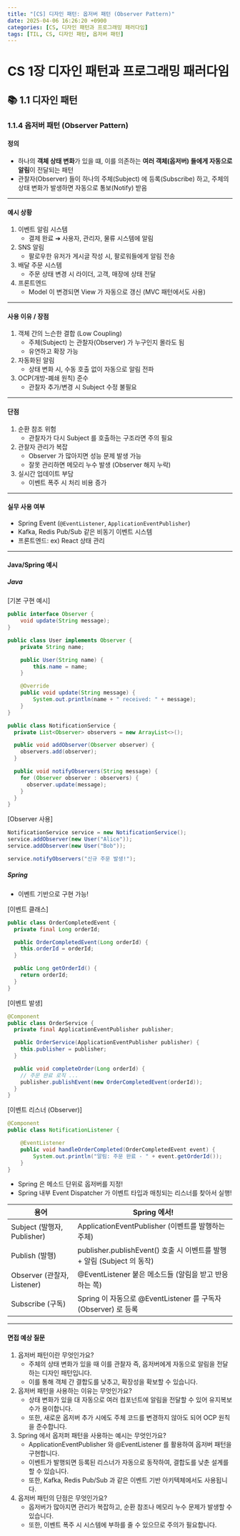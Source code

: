 ```yaml
---
title: "[CS] 디자인 패턴: 옵저버 패턴 (Observer Pattern)"
date: 2025-04-06 16:26:20 +0900
categories: [CS, 디자인 패턴과 프로그래밍 패러다임]
tags: [TIL, CS, 디자인 패턴, 옵저버 패턴]
---
```

# CS 1장 디자인 패턴과 프로그래밍 패러다임

## 📚 1.1 디자인 패턴

### 1.1.4 옵저버 패턴 (Observer Pattern)

#### 정의
- 하나의 **객체 상태 변화**가 있을 떄, 이를 의존하는 **여러 객체(옵저버) 들에게 자동으로 알림**이 전달되는 패턴
- 관찰자(Observer) 들이 하나의 주체(Subject) 에 등록(Subscribe) 하고, 주체의 상태 변화가 발생하면 자동으로 통보(Notify) 받음

---

#### 예시 상황
1. 이벤트 알림 시스템
   - 결제 완료 ➔ 사용자, 관리자, 물류 시스템에 알림
2. SNS 알림
   - 팔로우한 유저가 게시글 작성 시, 팔로워들에게 알림 전송
3. 배달 주문 시스템
   - 주문 상태 변경 시 라이더, 고객, 매장에 상태 전달
4. 프론트엔드
   - Model 이 변경되면 View 가 자동으로 갱신 (MVC 패턴에서도 사용)

---

#### 사용 이유 / 장점
1. 객체 간의 느슨한 결합 (Low Coupling)
   - 주체(Subject) 는 관찰자(Observer) 가 누구인지 몰라도 됨
   - 유연하고 확장 가능
2. 자동화된 알림
   - 상태 변화 시, 수동 호출 없이 자동으로 알림 전파
3. OCP(개방-폐쇄 원칙) 준수
   - 관찰자 추가/변경 시 Subject 수정 불필요

---

#### 단점
1. 순환 참조 위험
   - 관찰자가 다시 Subject 를 호출하는 구조라면 주의 필요
2. 관찰자 관리가 복잡
   - Observer 가 많아지면 성능 문제 발생 가능
   - 잘못 관리하면 메모리 누수 발생 (Observer 해지 누락)
3. 실시간 업데이트 부담
   - 이벤트 폭주 시 처리 비용 증가

---

#### 실무 사용 여부
- Spring Event (`@EventListener`, `ApplicationEventPublisher`)
- Kafka, Redis Pub/Sub 같은 비동기 이벤트 시스템
- 프론트엔드: ex) React 상태 관리 

---

#### Java/Spring 예시
##### Java
[기본 구현 예시]

```java
public interface Observer {
    void update(String message);
}

public class User implements Observer {
    private String name;

    public User(String name) {
        this.name = name;
    }

    @Override
    public void update(String message) {
        System.out.println(name + " received: " + message);
    }
}

public class NotificationService {
  private List<Observer> observers = new ArrayList<>();

  public void addObserver(Observer observer) {
    observers.add(observer);
  }

  public void notifyObservers(String message) {
    for (Observer observer : observers) {
      observer.update(message);
    }
  }
}

```

[Observer 사용]

```java
NotificationService service = new NotificationService();
service.addObserver(new User("Alice"));
service.addObserver(new User("Bob"));

service.notifyObservers("신규 주문 발생!");
```

##### Spring
- 이벤트 기반으로 구현 가능!

[이벤트 클래스]

```java
public class OrderCompletedEvent {
  private final Long orderId;

  public OrderCompletedEvent(Long orderId) {
    this.orderId = orderId;
  }

  public Long getOrderId() {
    return orderId;
  }
}

```
[이벤트 발생]

```java
@Component
public class OrderService {
  private final ApplicationEventPublisher publisher;

  public OrderService(ApplicationEventPublisher publisher) {
    this.publisher = publisher;
  }

  public void completeOrder(Long orderId) {
    // 주문 완료 로직 ...
    publisher.publishEvent(new OrderCompletedEvent(orderId));
  }
}

```
[이벤트 리스너 (Observer)]

```java
@Component
public class NotificationListener {

    @EventListener
    public void handleOrderCompleted(OrderCompletedEvent event) {
        System.out.println("알림: 주문 완료 - " + event.getOrderId());
    }
}

```
- Spring 은 메소드 단위로 옵저버를 지정!
- Spring 내부 Event Dispatcher 가 이벤트 타입과 매칭되는 리스너를 찾아서 실행!

| 용어                       | Spring 에서!                                                |
|--------------------------|-----------------------------------------------------------|
| Subject (발행자, Publisher) | ApplicationEventPublisher (이벤트를 발행하는 주체)                  |
| Publish (발행)             | publisher.publishEvent() 호출 시 이벤트를 발행 + 알림 (Subject 의 동작) |
| Observer (관찰자, Listener) | @EventListener 붙은 메소드들 (알림을 받고 반응하는 쪽)                    |
| Subscribe (구독)           | Spring 이 자동으로 @EventListener 를 구독자(Observer) 로 등록         |

---
#### 면접 예상 질문
1. 옵저버 패턴이란 무엇인가요?
   - 주체의 상태 변화가 있을 때 이를 관찰자 즉, 옵저버에게 자동으로 알림을 전달하는 디자인 패턴입니다.
   - 이를 통해 객체 간 결합도를 낮추고, 확장성을 확보할 수 있습니다.
2. 옵저버 패턴을 사용하는 이유는 무엇인가요?
   - 상태 변화가 있을 대 자동으로 여러 컴포넌트에 알림을 전달할 수 있어 유지복보수가 용이합니다.
   - 또한, 새로운 옵저버 추가 시에도 주체 코드를 변경하지 않아도 되어 OCP 원칙을 준수합니다.
3. Spring 에서 옵저퍼 패턴을 사용하는 예시는 무엇인가요?
   - ApplicationEventPublisher 와 @EventListener 를 활용하여 옵저버 패턴을 구현합니다.
   - 이벤트가 발행되면 등록된 리스너가 자동으로 동작하여, 결합도를 낮춘 설계를 할 수 있습니다.
   - 또한, Kafka, Redis Pub/Sub 과 같은 이벤트 기반 아키텍체에서도 사용됩니다.
4. 옵저버 패턴의 단점은 무엇인가요?
   - 옵저버가 많아지면 관리가 복잡하고, 순환 참조나 메모리 누수 문제가 발생할 수 있습니다.
   - 또한, 이벤트 폭주 시 시스템에 부하를 줄 수 있으므로 주의가 필요합니다.
